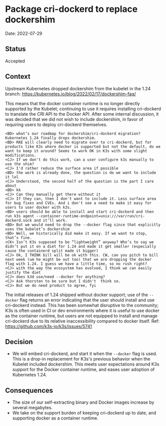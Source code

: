 # Package cri-dockerd to replace dockershim

Date: 2022-07-29

## Status

Accepted

## Context

Upstream Kubernetes dropped dockershim from the kubelet in the 1.24 branch: https://kubernetes.io/blog/2022/02/17/dockershim-faq/

This means that the docker container runtime is no longer directly supported by the Kubelet; continuing to use it
requires installing cri-dockerd to translate the CRI API to the Docker API. After some internal discussion, it was
decided that we did not wish to include dockershim, in favor of requiring users to deploy cri-dockerd themselves.

```
<BD> what’s our roadmap for dockershim/cri-dockerd migration? Kubernetes 1.24 finally drops dockershim.
<BD> RKE will clearly need to migrate over to cri-dockerd, but for products like K3s where docker is supported but not the default, do we want to keep it around? Seems to work OK in K3s with some slight modifications.
<CJ> If we don't do this work, can a user configure k3s manually to use the shim?
<CJ> I'd rather reduce the surface area if possible
<BD> the work is already done, the question is do we want to include it lol
<CJ> Understood, the second half of the question is the part I care about
<BD> kk
<CJ> Can they manually get there without it
<CJ> If they can, then I don't want to include it. Less surface area for bug fixes and CVEs. And i don't see a need to make it easy for users to user docker with k3s.
<BD> users should be able to install and start cri-dockerd and then run k3s agent --container-runtime-endpoint=unix:///var/run/cri-dockerd.sock and it’ll work. 
<BD> But we would need to drop the --docker flag since that explicitly uses the kubelet’s dockershim
<BD> Well, we historically did make it easy. If we want to stop, that’s fine.
<CK> Isn’t K3s supposed to be “lightweight” anyway? Who’s to say we didn’t put it on a diet for 1.24 and made it get smaller (especially cause the containerd split made it bigger)
<CJ> Ok, I THINK bill will be ok with this. CW, can you pitch to bill next week (um he might be out too) that we are dropping the docker flag with 1.24. I guess we have a little time, so no rush right?
<CJ> with the way the ecosystem has evolved, I think we can easily justify the diet
<CJ> does k3d use/need --docker for anything?
<CJ> Ask thorsten to be sure but I didn't  think so.
<CJ> But we do need product to agree, fyi
```

The initial releases of 1.24 shipped without docker support; use of the `--docker` flag returns an error indicating that
the user should install and use cri-dockerd instead. This has been somewhat disruptive to the community; K3s is often
used in CI or dev environments where it is useful to use docker as the container runtime, but users are not equipped to
install and manage cri-dockerd due to its relative inaccessibility compared to docker itself. Ref:
https://github.com/k3s-io/k3s/issues/5741

## Decision

* We will embed cri-dockerd, and start it when the `--docker` flag is used.  This is a drop-in replacement for K3s's
  previous behavior when the Kubelet included dockershim. This meets user expectations around K3s support for the Docker
  container runtime, and eases user adoption of Kubernetes 1.24.

## Consequences

* The size of our self-extracting binary and Docker images increase by several megabytes.
* We take on the support burden of keeping cri-dockerd up to date, and supporting docker as a container runtime.
